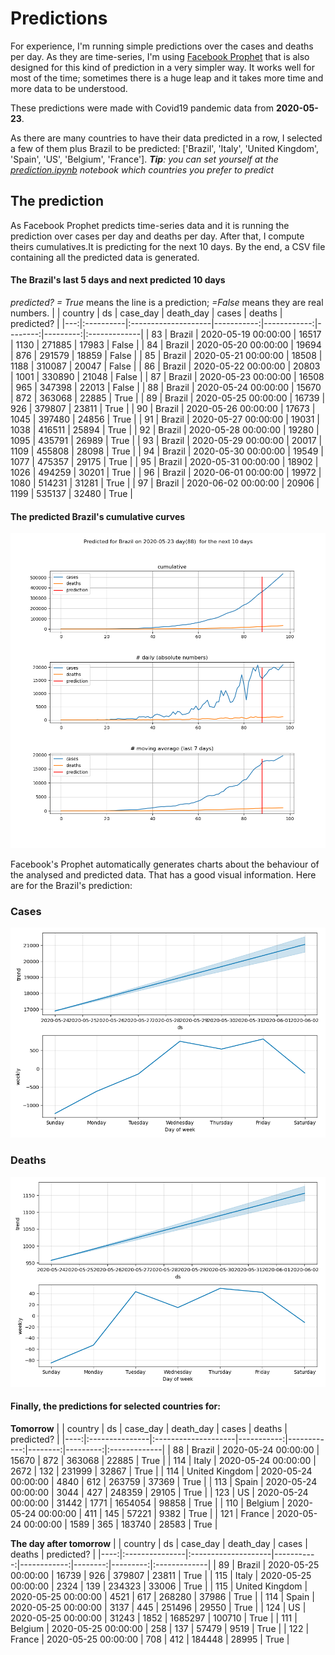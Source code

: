 # **Predictions**
For experience, I'm running simple predictions over the cases and deaths per day. As they are time-series, I'm using [Facebook Prophet](https://facebook.github.io/prophet/docs/quick_start.html) that is also designed for this kind of prediction in a very simpler way. It works well for most of the time; sometimes there is a huge leap and it takes more time and more data to be understood.

These predictions were made with Covid19 pandemic data from **2020-05-23**.

As there are many countries to have their data predicted in a row, I selected a few of them plus Brazil to be predicted:
['Brazil', 'Italy', 'United Kingdom', 'Spain', 'US', 'Belgium', 'France'].
***Tip**: you can set yourself at the *[prediction.ipynb](../prediction.ipynb)* notebook which countries you prefer to predict*


## The prediction
As Facebook Prophet predicts time-series data and it is running the prediction over cases per day and deaths per day. After that, I compute theirs cumulatives.It is predicting for the next 10 days.
By the end, a CSV file containing all the predicted data is generated.

#### The Brazil's last 5 days and next predicted 10 days
*predicted? = True* means the line is a prediction; *=False* means they are real numbers.
|    | country   | ds                  |   case_day |   death_day |   cases |   deaths | predicted?   |
|---:|:----------|:--------------------|-----------:|------------:|--------:|---------:|:-------------|
| 83 | Brazil    | 2020-05-19 00:00:00 |      16517 |        1130 |  271885 |    17983 | False        |
| 84 | Brazil    | 2020-05-20 00:00:00 |      19694 |         876 |  291579 |    18859 | False        |
| 85 | Brazil    | 2020-05-21 00:00:00 |      18508 |        1188 |  310087 |    20047 | False        |
| 86 | Brazil    | 2020-05-22 00:00:00 |      20803 |        1001 |  330890 |    21048 | False        |
| 87 | Brazil    | 2020-05-23 00:00:00 |      16508 |         965 |  347398 |    22013 | False        |
| 88 | Brazil    | 2020-05-24 00:00:00 |      15670 |         872 |  363068 |    22885 | True         |
| 89 | Brazil    | 2020-05-25 00:00:00 |      16739 |         926 |  379807 |    23811 | True         |
| 90 | Brazil    | 2020-05-26 00:00:00 |      17673 |        1045 |  397480 |    24856 | True         |
| 91 | Brazil    | 2020-05-27 00:00:00 |      19031 |        1038 |  416511 |    25894 | True         |
| 92 | Brazil    | 2020-05-28 00:00:00 |      19280 |        1095 |  435791 |    26989 | True         |
| 93 | Brazil    | 2020-05-29 00:00:00 |      20017 |        1109 |  455808 |    28098 | True         |
| 94 | Brazil    | 2020-05-30 00:00:00 |      19549 |        1077 |  475357 |    29175 | True         |
| 95 | Brazil    | 2020-05-31 00:00:00 |      18902 |        1026 |  494259 |    30201 | True         |
| 96 | Brazil    | 2020-06-01 00:00:00 |      19972 |        1080 |  514231 |    31281 | True         |
| 97 | Brazil    | 2020-06-02 00:00:00 |      20906 |        1199 |  535137 |    32480 | True         |

 #### The predicted Brazil's cumulative curves
![](brazil_predictions.png)

Facebook's Prophet automatically generates charts about the behaviour of the analysed and predicted data. That has a good visual information. Here are for the Brazil's prediction:
### Cases
![](brazil_prophet_cases.png)

 ### Deaths
![](brazil_prophet_deaths.png)
#### Finally, the predictions for selected countries for:
**Tomorrow**
|     | country        | ds                  |   case_day |   death_day |   cases |   deaths | predicted?   |
|----:|:---------------|:--------------------|-----------:|------------:|--------:|---------:|:-------------|
|  88 | Brazil         | 2020-05-24 00:00:00 |      15670 |         872 |  363068 |    22885 | True         |
| 114 | Italy          | 2020-05-24 00:00:00 |       2672 |         132 |  231999 |    32867 | True         |
| 114 | United Kingdom | 2020-05-24 00:00:00 |       4840 |         612 |  263759 |    37369 | True         |
| 113 | Spain          | 2020-05-24 00:00:00 |       3044 |         427 |  248359 |    29105 | True         |
| 123 | US             | 2020-05-24 00:00:00 |      31442 |        1771 | 1654054 |    98858 | True         |
| 110 | Belgium        | 2020-05-24 00:00:00 |        411 |         145 |   57221 |     9382 | True         |
| 121 | France         | 2020-05-24 00:00:00 |       1589 |         365 |  183740 |    28583 | True         |

 **The day after tomorrow** 
|     | country        | ds                  |   case_day |   death_day |   cases |   deaths | predicted?   |
|----:|:---------------|:--------------------|-----------:|------------:|--------:|---------:|:-------------|
|  89 | Brazil         | 2020-05-25 00:00:00 |      16739 |         926 |  379807 |    23811 | True         |
| 115 | Italy          | 2020-05-25 00:00:00 |       2324 |         139 |  234323 |    33006 | True         |
| 115 | United Kingdom | 2020-05-25 00:00:00 |       4521 |         617 |  268280 |    37986 | True         |
| 114 | Spain          | 2020-05-25 00:00:00 |       3137 |         445 |  251496 |    29550 | True         |
| 124 | US             | 2020-05-25 00:00:00 |      31243 |        1852 | 1685297 |   100710 | True         |
| 111 | Belgium        | 2020-05-25 00:00:00 |        258 |         137 |   57479 |     9519 | True         |
| 122 | France         | 2020-05-25 00:00:00 |        708 |         412 |  184448 |    28995 | True         |